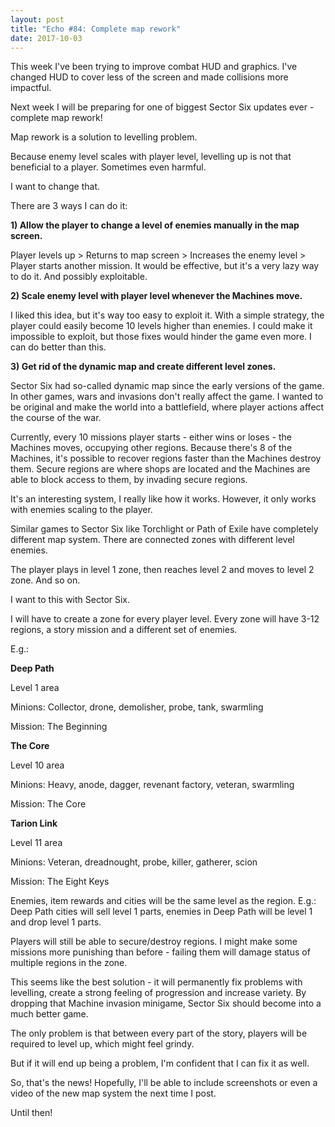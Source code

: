 ```yaml
---
layout: post
title: "Echo #84: Complete map rework"
date: 2017-10-03
---
```


This week I've been trying to improve combat HUD and graphics.
I've changed HUD to cover less of the screen and made collisions more impactful.

Next week I will be preparing for one of biggest Sector Six updates ever - complete map rework!

Map rework is a solution to levelling problem.

Because enemy level scales with player level, levelling up is not that beneficial to a player.
Sometimes even harmful.

I want to change that.

There are 3 ways I can do it:

**1) Allow the player to change a level of enemies manually in the map screen.**

Player levels up > Returns to map screen > Increases the enemy level > Player starts another mission.
It would be effective, but it's a very lazy way to do it.
And possibly exploitable.

**2) Scale enemy level with player level whenever the Machines move.**

I liked this idea, but it's way too easy to exploit it.
With a simple strategy, the player could easily become 10 levels higher than enemies.
I could make it impossible to exploit, but those fixes would hinder the game even more.
I can do better than this.

**3) Get rid of the dynamic map and create different level zones.**

Sector Six had so-called dynamic map since the early versions of the game.
In other games, wars and invasions don't really affect the game.
I wanted to be original and make the world into a battlefield, where player actions affect the course of the war.

Currently, every 10 missions player starts - either wins or loses - the Machines moves, occupying other regions.
Because there's 8 of the Machines, it's possible to recover regions faster than the Machines destroy them.
Secure regions are where shops are located and the Machines are able to block access to them, by invading secure regions.

It's an interesting system, I really like how it works.
However, it only works with enemies scaling to the player.

Similar games to Sector Six like Torchlight or Path of Exile have completely different map system.
There are connected zones with different level enemies.

The player plays in level 1 zone, then reaches level 2 and moves to level 2 zone. And so on.

I want to this with Sector Six. 

I will have to create a zone for every player level.
Every zone will have 3-12 regions, a story mission and a different set of enemies.

E.g.: 

**Deep Path**

Level 1 area

Minions: Collector, drone, demolisher, probe, tank, swarmling

Mission: The Beginning


**The Core**

Level 10 area

Minions: Heavy, anode, dagger, revenant factory, veteran, swarmling

Mission: The Core

**Tarion Link**

Level 11 area

Minions: Veteran, dreadnought, probe, killer, gatherer, scion

Mission: The Eight Keys

Enemies, item rewards and cities will be the same level as the region.
E.g.: Deep Path cities will sell level 1 parts, enemies in Deep Path will be level 1 and drop level 1 parts.

Players will still be able to secure/destroy regions.
I might make some missions more punishing than before - failing them will damage status of multiple regions in the zone.

This seems like the best solution - it will permanently fix problems with levelling, create a strong feeling of progression and increase variety.
By dropping that Machine invasion minigame, Sector Six should become into a much better game.

The only problem is that between every part of the story, players will be required to level up, which might feel grindy.

But if it will end up being a problem, I'm confident that I can fix it as well.

So, that's the news!
Hopefully, I'll be able to include screenshots or even a video of the new map system the next time I post.

Until then!
